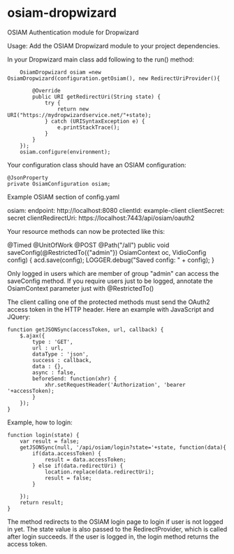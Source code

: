 osiam-dropwizard
================

OSIAM Authentication module for Dropwizard

Usage:
Add the OSIAM Dropwizard module to your project dependencies.

In your Dropwizard main class add following to the run() method:

        OsiamDropwizard osiam =new OsiamDropwizard(configuration.getOsiam(), new RedirectUriProvider(){

            @Override
            public URI getRedirectUri(String state) {
                try {
                    return new URI("https://mydropwizardservice.net/"+state);
                } catch (URISyntaxException e) {
                    e.printStackTrace();
                }
            }
        });
        osiam.configure(environment);

Your configuration class should have an OSIAM configuration:

    @JsonProperty
    private OsiamConfiguration osiam;

Example OSIAM section of config.yaml

 osiam:
   endpoint: http://localhost:8080
   clientId: example-client
   clientSecret: secret
   clientRedirectUri: https://localhost:7443/api/osiam/oauth2


Your resource methods can now be protected like this:

 @Timed
 @UnitOfWork
 @POST
 @Path("/all")
 public void saveConfig(@RestrictedTo({"admin"}) OsiamContext oc, VidioConfig config) {
        acd.save(config);
        LOGGER.debug("Saved config: " + config);
 }

Only logged in users which are member of group "admin" can access the saveConfig method. If you require users just to be logged, annotate the OsiamContext parameter just with @RestrictedTo()

The client calling one of the protected methods must send the OAuth2 access token in the HTTP header. Here an example with JavaScript and JQuery:

	function getJSONSync(accessToken, url, callback) {
		$.ajax({
			type : 'GET',
			url : url,
			dataType : 'json',
			success : callback,
			data : {},
			async : false,
			beforeSend: function(xhr) {
			    xhr.setRequestHeader('Authorization', 'bearer '+accessToken);
			}
		});
	}

Example, how to login:


    function login(state) {
        var result = false;
        getJSONSync(null, '/api/osiam/login?state='+state, function(data){
            if(data.accessToken) {
                result = data.accessToken;
            } else if(data.redirectUri) {
                location.replace(data.redirectUri);
                result = false;
            }

        });
        return result;
    }

The method redirects to the OSIAM login page to login if user is not logged in yet. The state value is also passed to the RedirectProvider, which is called after login succeeds. If the user is logged in, the login method returns the access token.

